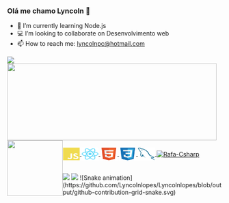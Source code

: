 ### Olá me chamo Lyncoln 👋


- 🌱 I’m currently learning Node.js
- 💻 I’m looking to collaborate on Desenvolvimento web
- 📫 How to reach me: lyncolnpc@hotmail.com <br>

<div>
  <a href="https://github.com/Lyncolnlopes">
  <img height="180em"   align="center" src="https://github-readme-stats.vercel.app/api?username=Lyncolnlopes&show_icons=true&theme=dracula&include_all_commits=true&count_private=true"/>
  <img height="180em" width="490px"  align="center" src="https://github-readme-stats.vercel.app/api/top-langs/?username=Lyncolnlopes&layout=compact&langs_count=7&theme=dracula" />

</div>
  <img align="left" width="130" height="130" src="https://media1.tenor.com/images/68e8337fb4eb7e40645d832c64762a8b/tenor.gif?itemid=19443613">

<div style="display: inline_block"><br>
  <img align="center" alt="Rafa-Js" height="30" width="40" src="https://raw.githubusercontent.com/devicons/devicon/master/icons/javascript/javascript-plain.svg">
  <img align="center" alt="Rafa-React" height="30" width="40" src="https://raw.githubusercontent.com/devicons/devicon/master/icons/react/react-original.svg">
  <img align="center" alt="Rafa-HTML" height="30" width="40" src="https://raw.githubusercontent.com/devicons/devicon/master/icons/html5/html5-original.svg">
  <img align="center" alt="Rafa-CSS" height="30" width="40" src="https://raw.githubusercontent.com/devicons/devicon/master/icons/css3/css3-original.svg">
  <img align="center" alt="Rafa-Csharp" height="30" width="40" src="https://raw.githubusercontent.com/devicons/devicon/master/icons/mysql/mysql-original.svg">
  <img align="center" alt="Rafa-Csharp" height="70" width="80" src="https://cdn.jsdelivr.net/gh/devicons/devicon/icons/nodejs/nodejs-original-wordmark.svg" />
  </div>
  
  ##
  
  <div>
     <a href="https://www.linkedin.com/in/lyncoln-araujo-2ba4641a3/" target="_blank"><img src="https://img.shields.io/badge/LinkedIn-0077B5?style=for-the-badge&logo=linkedin&logoColor=white" target="_blank"></a>
      <a href = "mailto:lyncolnnegao7@gmail.com"><img src="https://img.shields.io/badge/-Gmail-%23333?style=for-the-badge&logo=gmail&logoColor=white" target="_blank"></a>
      ![Snake animation](https://github.com/Lyncolnlopes/Lyncolnlopes/blob/output/github-contribution-grid-snake.svg)
      
  </div>
